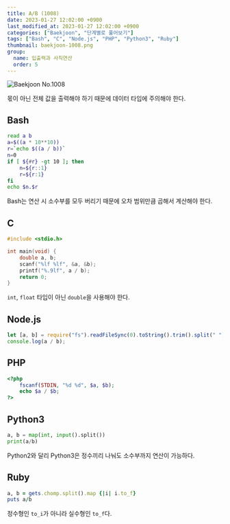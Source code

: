 ```yaml
---
title: A/B (1008)
date: 2023-01-27 12:02:00 +0900
last_modified_at: 2023-01-27 12:02:00 +0900
categories: ["Baekjoon", "단계별로 풀어보기"]
tags: ["Bash", "C", "Node.js", "PHP", "Python3", "Ruby"]
thumbnail: baekjoon-1008.png
group:
  name: 입출력과 사칙연산
  order: 5
---
```


![Baekjoon No.1008](baekjoon-1008.png)

몫이 아닌 전체 값을 출력해야 하기 때문에 데이터 타입에 주의해야 한다.

## Bash
```bash
read a b
a=$((a * 10**10))
r=`echo $((a / b))`
n=0
if [ ${#r} -gt 10 ]; then
	n=${r::1}
	r=${r:1}
fi
echo $n.$r
```
Bash는 연산 시 소수부를 모두 버리기 때문에 오차 범위만큼 곱해서 계산해야 한다.

## C
```c
#include <stdio.h>

int main(void) {
	double a, b;
	scanf("%lf %lf", &a, &b);
	printf("%.9lf", a / b);
	return 0;
}
```
`int`, `float` 타입이 아닌 `double`을 사용해야 한다.

## Node.js
```javascript
let [a, b] = require("fs").readFileSync(0).toString().trim().split(" ").map(Number);
console.log(a / b);
```

## PHP
```php
<?php
	fscanf(STDIN, "%d %d", $a, $b);
	echo $a / $b;
?>
```

## Python3
```python
a, b = map(int, input().split())
print(a/b)
```
Python2와 달리 Python3은 정수끼리 나눠도 소수부까지 연산이 가능하다.

## Ruby
```ruby
a, b = gets.chomp.split().map {|i| i.to_f}
puts a/b
```
정수형인 `to_i`가 아니라 실수형인 `to_f`다.

